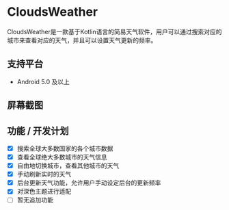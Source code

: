 # CloudsWeather
CloudsWeather是一款基于Kotlin语言的简易天气软件，用户可以通过搜索对应的城市来查看对应的天气，并且可以设置天气更新的频率。
## 支持平台
- Android 5.0 及以上
## 屏幕截图

## 功能 / 开发计划
- [x] 搜索全球大多数国家的各个城市数据
- [x] 查看全球绝大多数城市的天气信息
- [x] 自由地切换城市，查看其他城市的天气
- [x] 手动刷新实时的天气
- [x] 后台更新天气功能，允许用户手动设定后台的更新频率
- [x] 对深色主题进行适配
- [ ] 暂无追加功能
